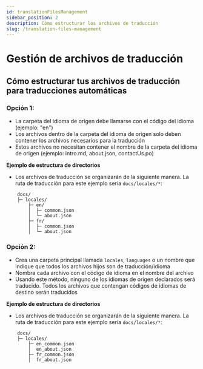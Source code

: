 ```yaml
---
id: translationFilesManagement
sidebar_position: 2
description: Cómo estructurar los archivos de traducción
slug: /translation-files-management
---
```


# Gestión de archivos de traducción

## Cómo estructurar tus archivos de traducción para traducciones automáticas

### Opción 1:

- La carpeta del idioma de origen debe llamarse con el código del idioma (ejemplo: "en")
- Los archivos dentro de la carpeta del idioma de origen solo deben contener los archivos necesarios para la traducción
- Estos archivos no necesitan contener el nombre de la carpeta del idioma de origen (ejemplo: intro.md, about.json, contactUs.po)

**Ejemplo de estructura de directorios**
- Los archivos de traducción se organizarán de la siguiente manera. La ruta de traducción para este ejemplo sería `docs/locales/*`:

```plaintext
    docs/
    ├─ locales/
        ├─ en/
        │  ├─ common.json
        │  └─ about.json
        ├─ fr/
        │  ├─ common.json
        │  └─ about.json
```

### Opción 2:

- Crea una carpeta principal llamada `locales`, `languages` o un nombre que indique que todos los archivos hijos son de traducción/idioma
- Nombra cada archivo con el código de idioma en el nombre del archivo
- Usando este método, ninguno de los idiomas de origen declarados será traducido. Todos los archivos que contengan códigos de idiomas de destino serán traducidos

**Ejemplo de estructura de directorios**
- Los archivos de traducción se organizarán de la siguiente manera. La ruta de traducción para este ejemplo sería `docs/locales/*`:

```plaintext
    docs/
    ├─ locales/
        ├─ en_common.json
        │  en_about.json
        ├─ fr_common.json
        │  fr_about.json
```